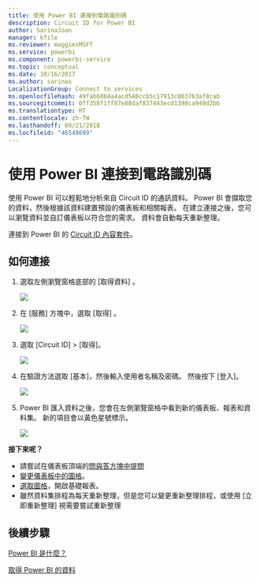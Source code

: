 ```yaml
---
title: 使用 Power BI 連接到電路識別碼
description: Circuit ID for Power BI
author: SarinaJoan
manager: kfile
ms.reviewer: maggiesMSFT
ms.service: powerbi
ms.component: powerbi-service
ms.topic: conceptual
ms.date: 10/16/2017
ms.author: sarinas
LocalizationGroup: Connect to services
ms.openlocfilehash: 49fab6884a4acd548ccb5c17913c003763af8cab
ms.sourcegitcommit: 0ff358f1ff87e88daf837443ecd1398ca949d2b6
ms.translationtype: HT
ms.contentlocale: zh-TW
ms.lasthandoff: 09/21/2018
ms.locfileid: "46549699"
---
```

# <a name="connect-to-circuit-id-with-power-bi"></a>使用 Power BI 連接到電路識別碼
使用 Power BI 可以輕鬆地分析來自 Circuit ID 的通訊資料。 Power BI 會擷取您的資料，然後根據該資料建置預設的儀表板和相關報表。 在建立連接之後，您可以瀏覽資料並自訂儀表板以符合您的需求。 資料會自動每天重新整理。

連接到 Power BI 的 [Circuit ID 內容套件](https://app.powerbi.com/getdata/services/circuitid)。

## <a name="how-to-connect"></a>如何連接
1. 選取左側瀏覽窗格底部的 [取得資料]  。
   
    ![](media/service-connect-to-circuit-id/getdata.png)
2. 在 [服務]  方塊中，選取 [取得] 。
   
    ![](media/service-connect-to-circuit-id/services.png)
3. 選取 [Circuit ID] \> [取得]。
   
    ![](media/service-connect-to-circuit-id/circuitid.png)
4. 在驗證方法選取 [基本]，然後輸入使用者名稱及密碼。 然後按下 [登入]。
   
    ![](media/service-connect-to-circuit-id/circuitid_login.png)
5. Power BI 匯入資料之後，您會在左側瀏覽窗格中看到新的儀表板、報表和資料集。 新的項目會以黃色星號標示。
   
    ![](media/service-connect-to-circuit-id/circuitid_dashboard_chrome.png)

**接下來呢？**

* 請嘗試在儀表板頂端的[問與答方塊中提問](consumer/end-user-q-and-a.md)
* [變更儀表板中的圖格](service-dashboard-edit-tile.md)。
* [選取圖格](consumer/end-user-tiles.md)，開啟基礎報表。
* 雖然資料集排程為每天重新整理，但是您可以變更重新整理排程，或使用 [立即重新整理] 視需要嘗試重新整理

## <a name="next-steps"></a>後續步驟
[Power BI 是什麼？](power-bi-overview.md)

[取得 Power BI 的資料](service-get-data.md)

